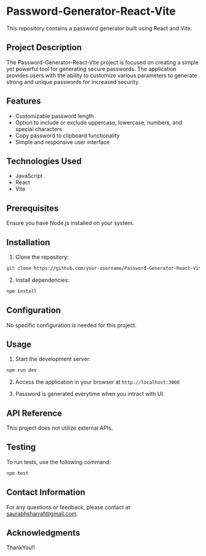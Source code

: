 # Password-Generator-React-Vite

This repository contains a password generator built using React and Vite.

## Project Description

The Password-Generator-React-Vite project is focused on creating a simple yet powerful tool for generating secure passwords. The application provides users with the ability to customize various parameters to generate strong and unique passwords for increased security.

## Features

- Customizable password length
- Option to include or exclude uppercase, lowercase, numbers, and special characters
- Copy password to clipboard functionality
- Simple and responsive user interface

## Technologies Used

- JavaScript
- React
- Vite

## Prerequisites

Ensure you have Node.js installed on your system.

## Installation

1. Clone the repository:
```bash
git clone https://github.com/your-username/Password-Generator-React-Vite.git
```

2. Install dependencies:
```bash
npm install
```

## Configuration

No specific configuration is needed for this project.

## Usage

1. Start the development server:
```bash
npm run dev
```

2. Access the application in your browser at `http://localhost:3000`

3. Password is generated everytime when you intract with UI.

## API Reference

This project does not utilize external APIs.

## Testing

To run tests, use the following command:
```bash
npm test
```

## Contact Information

For any questions or feedback, please contact at saurabhsharraf@gmail.com.

## Acknowledgments

ThankYou!!